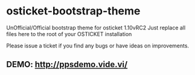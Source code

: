 # osticket-bootstrap-theme
UnOfficial/Official bootstrap theme for osticket 1.10vRC2
Just replace all files here to the root of your OSTICKET installation

Please issue a ticket if you find any bugs or have ideas on improvements.

## DEMO: http://ppsdemo.vide.vi/
